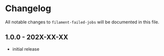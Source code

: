 # Changelog

All notable changes to `filament-failed-jobs` will be documented in this file.

## 1.0.0 - 202X-XX-XX

- initial release
